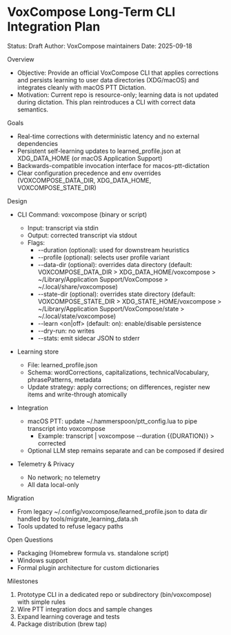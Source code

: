 # VoxCompose Long-Term CLI Integration Plan

Status: Draft
Author: VoxCompose maintainers
Date: 2025-09-18

Overview
- Objective: Provide an official VoxCompose CLI that applies corrections and persists learning to user data directories (XDG/macOS) and integrates cleanly with macOS PTT Dictation.
- Motivation: Current repo is resource-only; learning data is not updated during dictation. This plan reintroduces a CLI with correct data semantics.

Goals
- Real-time corrections with deterministic latency and no external dependencies
- Persistent self-learning updates to learned_profile.json at XDG_DATA_HOME (or macOS Application Support)
- Backwards-compatible invocation interface for macos-ptt-dictation
- Clear configuration precedence and env overrides (VOXCOMPOSE_DATA_DIR, XDG_DATA_HOME, VOXCOMPOSE_STATE_DIR)

Design
- CLI Command: voxcompose (binary or script)
  - Input: transcript via stdin
  - Output: corrected transcript via stdout
  - Flags:
    - --duration <seconds> (optional): used for downstream heuristics
    - --profile <name> (optional): selects user profile variant
    - --data-dir <path> (optional): overrides data directory (default: VOXCOMPOSE_DATA_DIR > XDG_DATA_HOME/voxcompose > ~/Library/Application Support/VoxCompose > ~/.local/share/voxcompose)
    - --state-dir <path> (optional): overrides state directory (default: VOXCOMPOSE_STATE_DIR > XDG_STATE_HOME/voxcompose > ~/Library/Application Support/VoxCompose/state > ~/.local/state/voxcompose)
    - --learn <on|off> (default: on): enable/disable persistence
    - --dry-run: no writes
    - --stats: emit sidecar JSON to stderr

- Learning store
  - File: learned_profile.json
  - Schema: wordCorrections, capitalizations, technicalVocabulary, phrasePatterns, metadata
  - Update strategy: apply corrections; on differences, register new items and write-through atomically

- Integration
  - macOS PTT: update ~/.hammerspoon/ptt_config.lua to pipe transcript into voxcompose
    - Example: transcript | voxcompose --duration {{DURATION}} > corrected
  - Optional LLM step remains separate and can be composed if desired

- Telemetry & Privacy
  - No network; no telemetry
  - All data local-only

Migration
- From legacy ~/.config/voxcompose/learned_profile.json to data dir handled by tools/migrate_learning_data.sh
- Tools updated to refuse legacy paths

Open Questions
- Packaging (Homebrew formula vs. standalone script)
- Windows support
- Formal plugin architecture for custom dictionaries

Milestones
1) Prototype CLI in a dedicated repo or subdirectory (bin/voxcompose) with simple rules
2) Wire PTT integration docs and sample changes
3) Expand learning coverage and tests
4) Package distribution (brew tap)